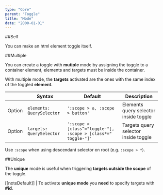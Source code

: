 ```yaml
---
type: "Core"
parent: "Toggle"
title: "Mode"
date: "2000-01-01"
---
```


##Self

You can make an html element toggle itself.

<demo>
  <demovanilla src="inline/core/toggle/mode-self">
  </demovanilla>
</demo>

##Multiple

You can create a toggle with **mutiple** mode by assigning the toggle to a container element, elements and targets must be inside the container.

With multiple mode, the **targets** activated are the ones with the same index of the toggled **element**.

<div class="table--scroll">

|                         | Syntax                                    | Default                       | Description                   |
| ----------------------- | ----------------------------------------- | ----------------------------- | ----------------------------- |
| Option                  | `elements: QuerySelector`                 | `':scope > a, :scope > button'`          | Elements query selector inside toggle           |
| Option                  | `targets: QuerySelector`                  | `':scope > [class^="toggle-"], :scope > [class*=" toggle-"]'`       | Targets query selector inside toggle           |

</div>

Use `:scope` when using descendant selector on root (e.g. `:scope > *`).

<demo>
  <demovanilla src="inline/core/toggle/mode-default">
  </demovanilla>
  <demovanilla src="inline/core/toggle/mode-custom">
  </demovanilla>
</demo>

##Unique

The **unique** mode is useful when triggering **targets outside the scope** of the toggle.

[[noteDefault]]
| To activate **unique mode** you **need** to specify targets with **#id**.

<demo>
  <demovanilla src="inline/core/toggle/mode-single">
  </demovanilla>
  <demovanilla src="inline/core/toggle/mode-same">
  </demovanilla>
</demo>
